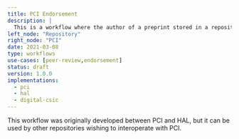 ```yaml
---
title: PCI Endorsement
description: |
  This is a workflow where the author of a preprint stored in a repository can request an endorsement from PCI.
left_node: "Repository"
right_node: "PCI"
date: 2021-03-08
type: workflows
use-cases: [peer-review,endorsement]
status: draft
version: 1.0.0
implementations:
  - pci
  - hal
  - digital-csic
---
```


This workflow was originally developed between PCI and HAL, but it can be used by other repositories wishing to interoperate with PCI.